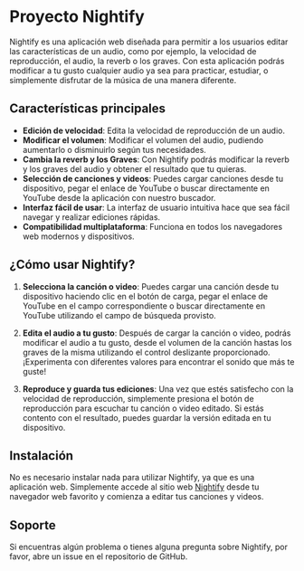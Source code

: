 # Proyecto Nightify

Nightify es una aplicación web diseñada para permitir a los usuarios editar las características de un audio, como por ejemplo, la velocidad de reproducción, el audio, la reverb o los graves. Con esta aplicación podrás modificar a tu gusto cualquier audio ya sea para practicar, estudiar, o simplemente disfrutar de la música de una manera diferente.

## Características principales

- **Edición de velocidad**: Edita la velocidad de reproducción de un audio.
- **Modificar el volumen**: Modificar el volumen del audio, pudiendo aumentarlo o disminuirlo según tus necesidades.
- **Cambia la reverb y los Graves**: Con Nightify podrás modificar la reverb y los graves del audio y obtener el resultado que tu quieras.
- **Selección de canciones y videos**: Puedes cargar canciones desde tu dispositivo, pegar el enlace de YouTube o buscar directamente en YouTube desde la aplicación con nuestro buscador.
- **Interfaz fácil de usar**: La interfaz de usuario intuitiva hace que sea fácil navegar y realizar ediciones rápidas.
- **Compatibilidad multiplataforma**: Funciona en todos los navegadores web modernos y dispositivos.

## ¿Cómo usar Nightify?

1. **Selecciona la canción o video**: Puedes cargar una canción desde tu dispositivo haciendo clic en el botón de carga, pegar el enlace de YouTube en el campo correspondiente o buscar directamente en YouTube utilizando el campo de búsqueda provisto.
2. **Edita el audio a tu gusto**: Después de cargar la canción o video, podrás modificar el audio a tu gusto, desde el volumen de la canción hastas los graves de la misma utilizando el control deslizante proporcionado. ¡Experimenta con diferentes valores para encontrar el sonido que más te guste!

3. **Reproduce y guarda tus ediciones**: Una vez que estés satisfecho con la velocidad de reproducción, simplemente presiona el botón de reproducción para escuchar tu canción o video editado. Si estás contento con el resultado, puedes guardar la versión editada en tu dispositivo.

## Instalación

No es necesario instalar nada para utilizar Nightify, ya que es una aplicación web. Simplemente accede al sitio web [Nightify](https://www.Nightify.com) desde tu navegador web favorito y comienza a editar tus canciones y videos.

## Soporte

Si encuentras algún problema o tienes alguna pregunta sobre Nightify, por favor, abre un issue en el repositorio de GitHub.
